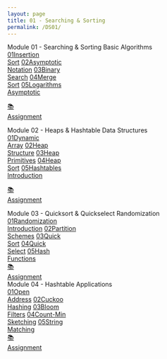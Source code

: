 ```yaml
---
layout: page
title: 01 - Searching & Sorting
permalink: /DS01/
---
```


<div class="row"><div class="btn text" markdown="1">
<div class="btn name">Module 01 - Searching & Sorting Basic Algorithms</div>
<div class="row" style="grid-template-columns: 1fr 1fr 1fr 1fr 1fr;">
  <a href="/01-MSDS/DS01/M101/" class="btn box1"><span class="btn box11">01</span>Insertion <br>Sort</a>
  <a href="/01-MSDS/DS01/M102/" class="btn box1"><span class="btn box11">02</span>Asymptotic<br>Notation</a>
  <a href="/01-MSDS/DS01/M103/" class="btn box1"><span class="btn box11">03</span>Binary    <br>Search</a>
  <a href="/01-MSDS/DS01/M104/" class="btn box1"><span class="btn box11">04</span>Merge     <br>Sort</a>
  <a href="/01-MSDS/DS01/M105/" class="btn box1"><span class="btn box11">05</span>Logarithms<br>Asymptotic</a>

  <a href="//" class="btn box2">📚<br>Assignment</a>
</div></div></div>

<div class="row"><div class="btn text" markdown="1">
<div class="btn name">Module 02 - Heaps & Hashtable Data Structures</div>
<div class="row" style="grid-template-columns: 1fr 1fr 1fr 1fr 1fr;">
  <a href="/01-MSDS/DS01/M201/" class="btn box1"><span class="btn box11">01</span>Dynamic   <br>Array</a>
  <a href="/01-MSDS/DS01/M202/" class="btn box1"><span class="btn box11">02</span>Heap      <br>Structure</a>
  <a href="/01-MSDS/DS01/M203/" class="btn box1"><span class="btn box11">03</span>Heap      <br>Primitives</a>
  <a href="/01-MSDS/DS01/M204/" class="btn box1"><span class="btn box11">04</span>Heap      <br>Sort</a>
  <a href="/01-MSDS/DS01/M205/" class="btn box1"><span class="btn box11">05</span>Hashtables<br>Introduction</a>

  <a href="//" class="btn box2">📚<br>Assignment</a>
</div></div></div>

<div class="row"><div class="btn text" markdown="1">
<div class="btn name">Module 03 - Quicksort & Quickselect Randomization</div>
<div class="row" style="grid-template-columns: 1fr 1fr 1fr 1fr 1fr;">
  <a href="/01-MSDS/DS01/M301/" class="btn box1"><span class="btn box11">01</span>Randomization <br>Introduction</a>
  <a href="/01-MSDS/DS01/M302/" class="btn box1"><span class="btn box11">02</span>Partition     <br>Schemes</a>
  <a href="/01-MSDS/DS01/M303/" class="btn box1"><span class="btn box11">03</span>Quick         <br>Sort</a>
  <a href="/01-MSDS/DS01/M304/" class="btn box1"><span class="btn box11">04</span>Quick         <br>Select</a>
  <a href="/01-MSDS/DS01/M305/" class="btn box1"><span class="btn box11">05</span>Hash          <br>Functions</a>
  <br>
  <a href="//" class="btn box2">📚<br>Assignment</a>
</div></div></div>

<div class="row"><div class="btn text" markdown="1">
<div class="btn name">Module 04 - Hashtable Applications</div>
<div class="row" style="grid-template-columns: 1fr 1fr 1fr 1fr 1fr;">
  <a href="/01-MSDS/DS01/M401/" class="btn box1"><span class="btn box11">01</span>Open     <br>Address</a>
  <a href="/01-MSDS/DS01/M402/" class="btn box1"><span class="btn box11">02</span>Cuckoo   <br>Hashing</a>
  <a href="/01-MSDS/DS01/M403/" class="btn box1"><span class="btn box11">03</span>Bloom    <br>Filters</a>
  <a href="/01-MSDS/DS01/M404/" class="btn box1"><span class="btn box11">04</span>Count-Min<br>Sketching</a>
  <a href="/01-MSDS/DS01/M405/" class="btn box1"><span class="btn box11">05</span>String   <br>Matching</a>
  <br>
  <a href="//" class="btn box2">📚<br>Assignment</a>
</div></div></div>
